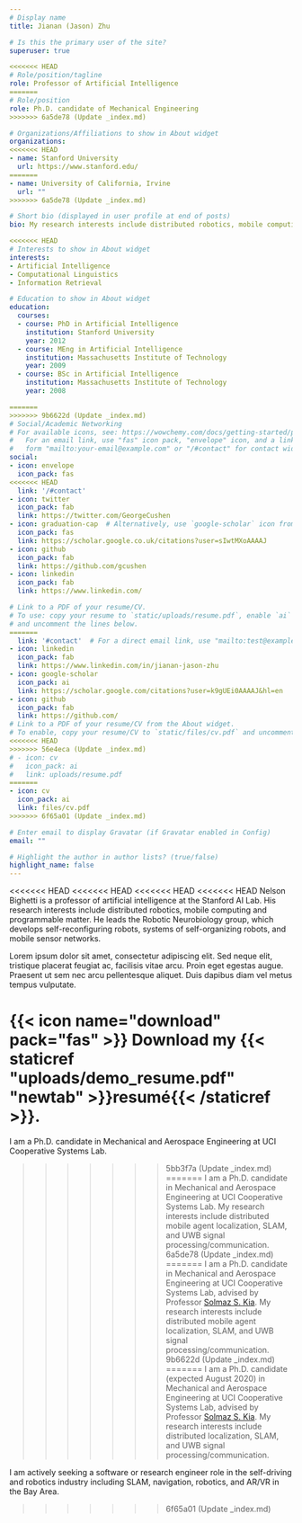 ```yaml
---
# Display name
title: Jianan (Jason) Zhu

# Is this the primary user of the site?
superuser: true

<<<<<<< HEAD
# Role/position/tagline
role: Professor of Artificial Intelligence
=======
# Role/position
role: Ph.D. candidate of Mechanical Engineering
>>>>>>> 6a5de78 (Update _index.md)

# Organizations/Affiliations to show in About widget
organizations:
<<<<<<< HEAD
- name: Stanford University
  url: https://www.stanford.edu/
=======
- name: University of California, Irvine
  url: ""
>>>>>>> 6a5de78 (Update _index.md)

# Short bio (displayed in user profile at end of posts)
bio: My research interests include distributed robotics, mobile computing and programmable matter.

<<<<<<< HEAD
# Interests to show in About widget
interests:
- Artificial Intelligence
- Computational Linguistics
- Information Retrieval

# Education to show in About widget
education:
  courses:
  - course: PhD in Artificial Intelligence
    institution: Stanford University
    year: 2012
  - course: MEng in Artificial Intelligence
    institution: Massachusetts Institute of Technology
    year: 2009
  - course: BSc in Artificial Intelligence
    institution: Massachusetts Institute of Technology
    year: 2008

=======
>>>>>>> 9b6622d (Update _index.md)
# Social/Academic Networking
# For available icons, see: https://wowchemy.com/docs/getting-started/page-builder/#icons
#   For an email link, use "fas" icon pack, "envelope" icon, and a link in the
#   form "mailto:your-email@example.com" or "/#contact" for contact widget.
social:
- icon: envelope
  icon_pack: fas
<<<<<<< HEAD
  link: '/#contact'
- icon: twitter
  icon_pack: fab
  link: https://twitter.com/GeorgeCushen
- icon: graduation-cap  # Alternatively, use `google-scholar` icon from `ai` icon pack
  icon_pack: fas
  link: https://scholar.google.co.uk/citations?user=sIwtMXoAAAAJ
- icon: github
  icon_pack: fab
  link: https://github.com/gcushen
- icon: linkedin
  icon_pack: fab
  link: https://www.linkedin.com/

# Link to a PDF of your resume/CV.
# To use: copy your resume to `static/uploads/resume.pdf`, enable `ai` icons in `params.toml`, 
# and uncomment the lines below.
=======
  link: '#contact'  # For a direct email link, use "mailto:test@example.org".
- icon: linkedin
  icon_pack: fab
  link: https://www.linkedin.com/in/jianan-jason-zhu
- icon: google-scholar
  icon_pack: ai
  link: https://scholar.google.com/citations?user=k9gUEi0AAAAJ&hl=en
- icon: github
  icon_pack: fab
  link: https://github.com/
# Link to a PDF of your resume/CV from the About widget.
# To enable, copy your resume/CV to `static/files/cv.pdf` and uncomment the lines below.
<<<<<<< HEAD
>>>>>>> 56e4eca (Update _index.md)
# - icon: cv
#   icon_pack: ai
#   link: uploads/resume.pdf
=======
- icon: cv
  icon_pack: ai
  link: files/cv.pdf
>>>>>>> 6f65a01 (Update _index.md)

# Enter email to display Gravatar (if Gravatar enabled in Config)
email: ""

# Highlight the author in author lists? (true/false)
highlight_name: false
---
```


<<<<<<< HEAD
<<<<<<< HEAD
<<<<<<< HEAD
<<<<<<< HEAD
Nelson Bighetti is a professor of artificial intelligence at the Stanford AI Lab. His research interests include distributed robotics, mobile computing and programmable matter. He leads the Robotic Neurobiology group, which develops self-reconfiguring robots, systems of self-organizing robots, and mobile sensor networks.

Lorem ipsum dolor sit amet, consectetur adipiscing elit. Sed neque elit, tristique placerat feugiat ac, facilisis vitae arcu. Proin eget egestas augue. Praesent ut sem nec arcu pellentesque aliquet. Duis dapibus diam vel metus tempus vulputate.

{{< icon name="download" pack="fas" >}} Download my {{< staticref "uploads/demo_resume.pdf" "newtab" >}}resumé{{< /staticref >}}.
=======
I am a Ph.D. candidate in Mechanical and Aerospace Engineering at UCI Cooperative Systems Lab.
>>>>>>> 5bb3f7a (Update _index.md)
=======
I am a Ph.D. candidate in Mechanical and Aerospace Engineering at UCI Cooperative Systems Lab. My research interests include distributed mobile agent localization, SLAM, and UWB signal processing/communication.
>>>>>>> 6a5de78 (Update _index.md)
=======
I am a Ph.D. candidate in Mechanical and Aerospace Engineering at UCI Cooperative Systems Lab, advised by Professor <a href="http://solmaz.eng.uci.edu/">Solmaz S. Kia</a>. My research interests include distributed mobile agent localization, SLAM, and UWB signal processing/communication. 
>>>>>>> 9b6622d (Update _index.md)
=======
I am a Ph.D. candidate (expected August 2020) in Mechanical and Aerospace Engineering at UCI Cooperative Systems Lab, advised by Professor <a href="http://solmaz.eng.uci.edu/">Solmaz S. Kia</a>. My research interests include distributed localization, SLAM, and UWB signal processing/communication. 

I am actively seeking a software or research engineer role in the self-driving and robotics industry including SLAM, navigation, robotics, and AR/VR in the Bay Area.
>>>>>>> 6f65a01 (Update _index.md)
